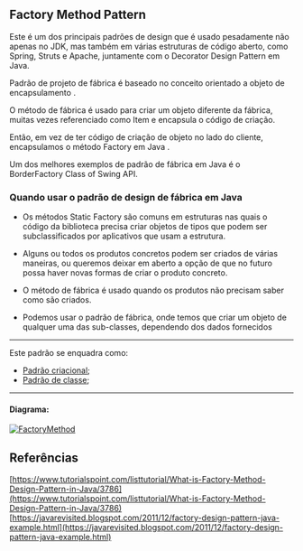 ## Factory Method Pattern

Este é um dos principais padrões de design que é usado pesadamente não apenas no JDK, mas também em várias estruturas de código aberto, como Spring, Struts e Apache, juntamente com o Decorator Design Pattern em Java. 

Padrão de projeto de fábrica é baseado no conceito orientado a objeto de encapsulamento . 

O método de fábrica é usado para criar um objeto diferente da fábrica, muitas vezes referenciado como Item e encapsula o código de criação. 

Então, em vez de ter código de criação de objeto no lado do cliente, encapsulamos o método Factory em Java . 

Um dos melhores exemplos de padrão de fábrica em Java é o BorderFactory Class of Swing API.  




### Quando usar o padrão de design de fábrica em Java

* Os métodos Static Factory são comuns em estruturas nas quais o código da biblioteca precisa criar objetos de tipos que podem ser subclassificados por aplicativos que usam a estrutura.        

* Alguns ou todos os produtos concretos podem ser criados de várias maneiras, ou queremos deixar em aberto a opção de que no futuro possa haver novas formas de criar o produto concreto.

* O método de fábrica é usado quando os produtos não precisam saber como são criados.

* Podemos usar o padrão de fábrica, onde temos que criar um objeto de qualquer uma das sub-classes, dependendo dos dados fornecidos




-----
Este padrão se enquadra como:
- [Padrão criacional](https://github.com/araujoit/design_patterns#criacional);
- [Padrão de classe](https://github.com/araujoit/design_patterns#padr%C3%B5es-de-classe);
-----

#### Diagrama:
[![FactoryMethod](https://www.tutorialspoint.com/design_pattern/images/factory_pattern_uml_diagram.jpg)](https://www.tutorialspoint.com/design_pattern/images/factory_pattern_uml_diagram.jpg)




Referências
-----
[https://www.tutorialspoint.com/listtutorial/What-is-Factory-Method-Design-Pattern-in-Java/3786](https://www.tutorialspoint.com/listtutorial/What-is-Factory-Method-Design-Pattern-in-Java/3786)
[https://javarevisited.blogspot.com/2011/12/factory-design-pattern-java-example.html](https://javarevisited.blogspot.com/2011/12/factory-design-pattern-java-example.html)